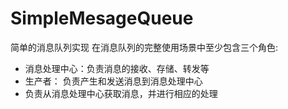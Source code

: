 # SimpleMesageQueue
简单的消息队列实现
在消息队列的完整使用场景中至少包含三个角色:
- 消息处理中心：负责消息的接收、存储、转发等
- 生产者： 负责产生和发送消息到消息处理中心
- 负责从消息处理中心获取消息，并进行相应的处理
